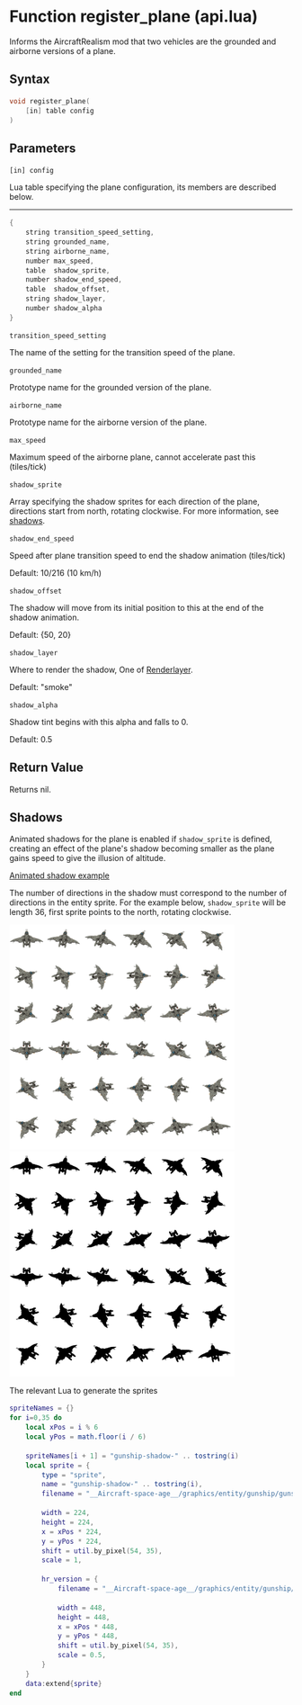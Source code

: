 # Function register_plane (api.lua)

Informs the AircraftRealism mod that two vehicles are the grounded and airborne versions of a plane.

## Syntax

```c
void register_plane(
    [in] table config
)
```

## Parameters

`[in] config`

Lua table specifying the plane configuration, its members are described below.

---

```c
{
    string transition_speed_setting,
    string grounded_name,
    string airborne_name,
    number max_speed,
    table  shadow_sprite,
    number shadow_end_speed,
    table  shadow_offset,
    string shadow_layer,
    number shadow_alpha
}
```

`transition_speed_setting`

The name of the setting for the transition speed of the plane.

`grounded_name`

Prototype name for the grounded version of the plane.

`airborne_name`

Prototype name for the airborne version of the plane.

`max_speed`

Maximum speed of the airborne plane, cannot accelerate past this (tiles/tick)

`shadow_sprite`

Array specifying the shadow sprites for each direction of the plane, directions start from north, rotating clockwise. For more information, see [shadows](#Shadows).

`shadow_end_speed`

Speed after plane transition speed to end the shadow animation (tiles/tick)

Default: 10/216 (10 km/h)

`shadow_offset`

The shadow will move from its initial position to this at the end of the shadow animation.

Default: {50, 20}

`shadow_layer`

Where to render the shadow, One of [Renderlayer](https://lua-api.factorio.com/latest/concepts/RenderLayer.html).

Default: "smoke"

`shadow_alpha`

Shadow tint begins with this alpha and falls to 0.

Default: 0.5

## Return Value

Returns nil.

## Shadows

Animated shadows for the plane is enabled if `shadow_sprite` is defined, creating an effect of the plane's shadow becoming smaller as the plane gains speed to give the illusion of altitude.

[Animated shadow example](https://i.imgur.com/ha4xlv3.mp4)

The number of directions in the shadow must correspond to the number of directions in the entity sprite. For the example below, `shadow_sprite` will be length 36, first sprite points to the north, rotating clockwise.

![Gunship](./gunship.png)
![Gunship Shadow](./gunship-shadow.png)

The relevant Lua to generate the sprites

```lua
spriteNames = {}
for i=0,35 do
    local xPos = i % 6
    local yPos = math.floor(i / 6)

    spriteNames[i + 1] = "gunship-shadow-" .. tostring(i)
    local sprite = {
        type = "sprite",
        name = "gunship-shadow-" .. tostring(i),
        filename = "__Aircraft-space-age__/graphics/entity/gunship/gunship_spritesheet-shadow.png",

        width = 224,
        height = 224,
        x = xPos * 224,
        y = yPos * 224,
        shift = util.by_pixel(54, 35),
        scale = 1,

        hr_version = {
            filename = "__Aircraft-space-age__/graphics/entity/gunship/hr-gunship_spritesheet-shadow.png",

            width = 448,
            height = 448,
            x = xPos * 448,
            y = yPos * 448,
            shift = util.by_pixel(54, 35),
            scale = 0.5,
        }
    }
    data:extend{sprite}
end
```